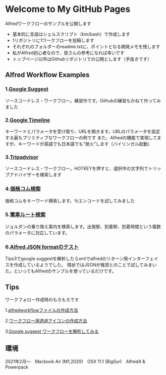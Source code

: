 # Welcome to My GitHub Pages

Alfredワークフローのサンプルを公開します
- 基本的に言語はシェルスクリプト（bin/bash）で作成します
- 1リポジトリに1ワークフローを投稿します
- それぞれのフォルダーのreadme.txtに、ポイントとなる開発メモを残します
- 私がAlfred初心者なので、皆さんの参考になれば幸いです
- トップページ以外はGithubリポジトリでの公開とします（手抜きです）

## Alfred Workflow Examples

### 1.[Google Suggest](https://github.com/KitanoTamotsu/googlesuggest)
ソースコードレス・ワークフロー。練習作です。Githubの練習もかねて作ってみました

### 2.[Google Timeline](https://github.com/KitanoTamotsu/googletimeline)
キーワードとパラメータを受け取り、URLを開きます。URLのパラメータを設定する最もプリミティブなワークフローの例です
また、Alfredの機能で実現してますが、キーワードが英語でも日本語でも”発火”します（バイリンガル起動）

### 3.[Tripadvisor](https://github.com/KitanoTamotsu/tripadvisor)
ソースコードレス・ワークフロー。HOTKEYを押すと、選択中の文字列でトリップアドバイザーを検索します

### 4.[価格コム検索](https://github.com/KitanoTamotsu/kakaku.comKeywordSearch)
価格コムをキーワード検索します。％エンコードを試してみました

### 5.[電車ルート検索](https://github.com/KitanoTamotsu/norikae)
ジョルダンの乗り換え案内を検索します。出発駅、到着駅、到着時間という複数のパラメータに対応しています。

### 6.[Alfred JSON formatのテスト](https://github.com/KitanoTamotsu/testjson)
Tips3でgoogle suggestを解析したらxmlでalfredのリターン用インターフェイスを作成しているようでした。
現状ではJSONが推奨とのことで試してみまいた。といってもAlfredのサンプルを使っているだけです。


## Tips
ワークフォロー作成時のもろもろです

 1.[alfredworkflowファイルの作成方法](https://github.com/KitanoTamotsu/tips1/)
 
 2.[ワークフロー用透過アイコンの作成方法](https://github.com/KitanoTamotsu/tips2/)

 3.[Google suggest ワークフローを解析してみる](https://github.com/KitanoTamotsu/tips3/)


## 環境
2021年2月〜　Macbook Air (M1,2020)　OSX 11.1 (BigSur)　Alfred4 & Powerpack
